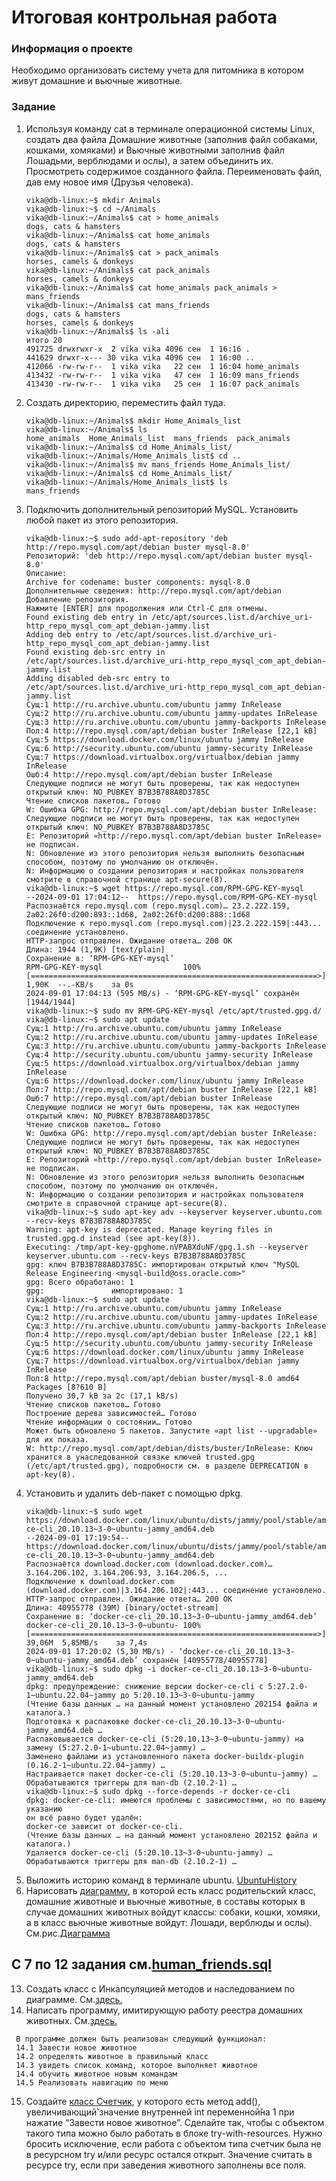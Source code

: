 # Итоговая контрольная работа

### Информация о проекте

Необходимо организовать систему учета для питомника в котором живут
домашние и вьючные животные.

### Задание
1. Используя команду cat в терминале операционной системы Linux, создать
   два файла Домашние животные (заполнив файл собаками, кошками,
   хомяками) и Вьючные животными заполнив файл Лошадьми, верблюдами и
   ослы), а затем объединить их. Просмотреть содержимое созданного файла.
   Переименовать файл, дав ему новое имя (Друзья человека).
   ```
   vika@db-linux:~$ mkdir Animals
   vika@db-linux:~$ cd ~/Animals
   vika@db-linux:~/Animals$ cat > home_animals
   dogs, cats & hamsters
   vika@db-linux:~/Animals$ cat home_animals
   dogs, cats & hamsters
   vika@db-linux:~/Animals$ cat > pack_animals
   horses, camels & donkeys
   vika@db-linux:~/Animals$ cat pack_animals
   horses, camels & donkeys
   vika@db-linux:~/Animals$ cat home_animals pack_animals > mans_friends
   vika@db-linux:~/Animals$ cat mans_friends
   dogs, cats & hamsters
   horses, camels & donkeys
   vika@db-linux:~/Animals$ ls -ali
   итого 20
   491725 drwxrwxr-x  2 vika vika 4096 сен  1 16:16 .
   441629 drwxr-x--- 30 vika vika 4096 сен  1 16:00 ..
   412066 -rw-rw-r--  1 vika vika   22 сен  1 16:04 home_animals
   413432 -rw-rw-r--  1 vika vika   47 сен  1 16:09 mans_friends
   413430 -rw-rw-r--  1 vika vika   25 сен  1 16:07 pack_animals
   ```
2. Создать директорию, переместить файл туда.
   ```
   vika@db-linux:~/Animals$ mkdir Home_Animals_list
   vika@db-linux:~/Animals$ ls
   home_animals  Home_Animals_list  mans_friends  pack_animals
   vika@db-linux:~/Animals$ cd Home_Animals_list/
   vika@db-linux:~/Animals/Home_Animals_list$ cd ..
   vika@db-linux:~/Animals$ mv mans_friends Home_Animals_list/
   vika@db-linux:~/Animals$ cd Home_Animals_list/
   vika@db-linux:~/Animals/Home_Animals_list$ ls
   mans_friends
   ```
3. Подключить дополнительный репозиторий MySQL. Установить любой пакет
   из этого репозитория.
   ```    
   vika@db-linux:~$ sudo add-apt-repository 'deb http://repo.mysql.com/apt/debian buster mysql-8.0'
   Репозиторий: 'deb http://repo.mysql.com/apt/debian buster mysql-8.0'
   Описание:
   Archive for codename: buster components: mysql-8.0
   Дополнительные сведения: http://repo.mysql.com/apt/debian
   Добавление репозитория.
   Нажмите [ENTER] для продолжения или Ctrl-C для отмены.
   Found existing deb entry in /etc/apt/sources.list.d/archive_uri-http_repo_mysql_com_apt_debian-jammy.list
   Adding deb entry to /etc/apt/sources.list.d/archive_uri-http_repo_mysql_com_apt_debian-jammy.list
   Found existing deb-src entry in /etc/apt/sources.list.d/archive_uri-http_repo_mysql_com_apt_debian-jammy.list
   Adding disabled deb-src entry to /etc/apt/sources.list.d/archive_uri-http_repo_mysql_com_apt_debian-jammy.list
   Сущ:1 http://ru.archive.ubuntu.com/ubuntu jammy InRelease     
   Сущ:2 http://ru.archive.ubuntu.com/ubuntu jammy-updates InRelease
   Сущ:3 http://ru.archive.ubuntu.com/ubuntu jammy-backports InRelease  
   Пол:4 http://repo.mysql.com/apt/debian buster InRelease [22,1 kB]     
   Сущ:5 https://download.docker.com/linux/ubuntu jammy InRelease         
   Сущ:6 http://security.ubuntu.com/ubuntu jammy-security InRelease    
   Сущ:7 https://download.virtualbox.org/virtualbox/debian jammy InRelease
   Ошб:4 http://repo.mysql.com/apt/debian buster InRelease        
   Следующие подписи не могут быть проверены, так как недоступен открытый ключ: NO_PUBKEY B7B3B788A8D3785C
   Чтение списков пакетов… Готово
   W: Ошибка GPG: http://repo.mysql.com/apt/debian buster InRelease: Следующие подписи не могут быть проверены, так как недоступен открытый ключ: NO_PUBKEY B7B3B788A8D3785C
   E: Репозиторий «http://repo.mysql.com/apt/debian buster InRelease» не подписан.
   N: Обновление из этого репозитория нельзя выполнить безопасным способом, поэтому по умолчанию он отключён.
   N: Информацию о создании репозитория и настройках пользователя смотрите в справочной странице apt-secure(8).
   vika@db-linux:~$ wget https://repo.mysql.com/RPM-GPG-KEY-mysql
   --2024-09-01 17:04:12--  https://repo.mysql.com/RPM-GPG-KEY-mysql
   Распознаётся repo.mysql.com (repo.mysql.com)… 23.2.222.159, 2a02:26f0:d200:893::1d68, 2a02:26f0:d200:888::1d68
   Подключение к repo.mysql.com (repo.mysql.com)|23.2.222.159|:443... соединение установлено.
   HTTP-запрос отправлен. Ожидание ответа… 200 OK
   Длина: 1944 (1,9K) [text/plain]
   Сохранение в: ‘RPM-GPG-KEY-mysql’
   RPM-GPG-KEY-mysql                  100%[================================================================>]   1,90K  --.-KB/s    за 0s      
   2024-09-01 17:04:13 (595 MB/s) - ‘RPM-GPG-KEY-mysql’ сохранён [1944/1944]
   vika@db-linux:~$ sudo mv RPM-GPG-KEY-mysql /etc/apt/trusted.gpg.d/
   vika@db-linux:~$ sudo apt update
   Сущ:1 http://ru.archive.ubuntu.com/ubuntu jammy InRelease
   Сущ:2 http://ru.archive.ubuntu.com/ubuntu jammy-updates InRelease   
   Сущ:3 http://ru.archive.ubuntu.com/ubuntu jammy-backports InRelease 
   Сущ:4 http://security.ubuntu.com/ubuntu jammy-security InRelease    
   Сущ:5 https://download.virtualbox.org/virtualbox/debian jammy InRelease
   Сущ:6 https://download.docker.com/linux/ubuntu jammy InRelease 
   Пол:7 http://repo.mysql.com/apt/debian buster InRelease [22,1 kB]
   Ошб:7 http://repo.mysql.com/apt/debian buster InRelease
   Следующие подписи не могут быть проверены, так как недоступен открытый ключ: NO_PUBKEY B7B3B788A8D3785C
   Чтение списков пакетов… Готово
   W: Ошибка GPG: http://repo.mysql.com/apt/debian buster InRelease: Следующие подписи не могут быть проверены, так как недоступен открытый ключ: NO_PUBKEY B7B3B788A8D3785C
   E: Репозиторий «http://repo.mysql.com/apt/debian buster InRelease» не подписан.
   N: Обновление из этого репозитория нельзя выполнить безопасным способом, поэтому по умолчанию он отключён.
   N: Информацию о создании репозитория и настройках пользователя смотрите в справочной странице apt-secure(8).
   vika@db-linux:~$ sudo apt-key adv --keyserver keyserver.ubuntu.com --recv-keys B7B3B788A8D3785C
   Warning: apt-key is deprecated. Manage keyring files in trusted.gpg.d instead (see apt-key(8)).
   Executing: /tmp/apt-key-gpghome.nVPABXduNF/gpg.1.sh --keyserver keyserver.ubuntu.com --recv-keys B7B3B788A8D3785C
   gpg: ключ B7B3B788A8D3785C: импортирован открытый ключ "MySQL Release Engineering <mysql-build@oss.oracle.com>"
   gpg: Всего обработано: 1
   gpg:               импортировано: 1
   vika@db-linux:~$ sudo apt update
   Сущ:1 http://ru.archive.ubuntu.com/ubuntu jammy InRelease
   Сущ:2 http://ru.archive.ubuntu.com/ubuntu jammy-updates InRelease   
   Сущ:3 http://ru.archive.ubuntu.com/ubuntu jammy-backports InRelease  
   Пол:4 http://repo.mysql.com/apt/debian buster InRelease [22,1 kB]    
   Сущ:5 http://security.ubuntu.com/ubuntu jammy-security InRelease     
   Сущ:6 https://download.docker.com/linux/ubuntu jammy InRelease    
   Сущ:7 https://download.virtualbox.org/virtualbox/debian jammy InRelease
   Пол:8 http://repo.mysql.com/apt/debian buster/mysql-8.0 amd64 Packages [8?610 B]
   Получено 30,7 kB за 2с (17,1 kB/s)     
   Чтение списков пакетов… Готово
   Построение дерева зависимостей… Готово
   Чтение информации о состоянии… Готово     
   Может быть обновлено 5 пакетов. Запустите «apt list --upgradable» для их показа.
   W: http://repo.mysql.com/apt/debian/dists/buster/InRelease: Ключ хранится в унаследованной связке ключей trusted.gpg (/etc/apt/trusted.gpg), подробности см. в разделе DEPRECATION в apt-key(8).
   ```
4. Установить и удалить deb-пакет с помощью dpkg.
   ```
   vika@db-linux:~$ sudo wget https://download.docker.com/linux/ubuntu/dists/jammy/pool/stable/amd64/docker-ce-cli_20.10.13~3-0~ubuntu-jammy_amd64.deb
   --2024-09-01 17:19:54--  https://download.docker.com/linux/ubuntu/dists/jammy/pool/stable/amd64/docker-ce-cli_20.10.13~3-0~ubuntu-jammy_amd64.deb
   Распознаётся download.docker.com (download.docker.com)… 3.164.206.102, 3.164.206.93, 3.164.206.5, ...
   Подключение к download.docker.com (download.docker.com)|3.164.206.102|:443... соединение установлено.
   HTTP-запрос отправлен. Ожидание ответа… 200 OK
   Длина: 40955778 (39M) [binary/octet-stream]
   Сохранение в: ‘docker-ce-cli_20.10.13~3-0~ubuntu-jammy_amd64.deb’
   docker-ce-cli_20.10.13~3-0~ubuntu- 100%[================================================================>]  39,06M  5,85MB/s    за 7,4s    
   2024-09-01 17:20:02 (5,30 MB/s) - ‘docker-ce-cli_20.10.13~3-0~ubuntu-jammy_amd64.deb’ сохранён [40955778/40955778]
   vika@db-linux:~$ sudo dpkg -i docker-ce-cli_20.10.13~3-0~ubuntu-jammy_amd64.deb
   dpkg: предупреждение: снижение версии docker-ce-cli с 5:27.2.0-1~ubuntu.22.04~jammy до 5:20.10.13~3-0~ubuntu-jammy
   (Чтение базы данных … на данный момент установлено 202154 файла и каталога.)
   Подготовка к распаковке docker-ce-cli_20.10.13~3-0~ubuntu-jammy_amd64.deb …
   Распаковывается docker-ce-cli (5:20.10.13~3-0~ubuntu-jammy) на замену (5:27.2.0-1~ubuntu.22.04~jammy) …
   Заменено файлами из установленного пакета docker-buildx-plugin (0.16.2-1~ubuntu.22.04~jammy) …
   Настраивается пакет docker-ce-cli (5:20.10.13~3-0~ubuntu-jammy) …
   Обрабатываются триггеры для man-db (2.10.2-1) …
   vika@db-linux:~$ sudo dpkg --force-depends -r docker-ce-cli
   dpkg: docker-ce-cli: имеются проблемы с зависимостями, но по вашему указанию
   он всё равно будет удалён:
   docker-ce зависит от docker-ce-cli.
   (Чтение базы данных … на данный момент установлено 202152 файла и каталога.)
   Удаляется docker-ce-cli (5:20.10.13~3-0~ubuntu-jammy) …
   Обрабатываются триггеры для man-db (2.10.2-1) …
   ```
5. Выложить историю команд в терминале ubuntu.
[UbuntuHistory](https://github.com/ForbiddenFruit1991905/Pet_Registry/blob/main/src/UbuntuHistory.md)
6. Нарисовать [диаграмму](https://github.com/ForbiddenFruit1991905/Pet_Registry/blob/main/src/%D0%94%D0%B8%D0%B0%D0%B3%D1%80%D0%B0%D0%BC%D0%BC%D0%B0.drawio), в которой есть класс родительский класс, домашние животные и вьючные животные, в составы которых в случае домашних животных войдут классы: собаки, кошки, хомяки, а в класс вьючные животные войдут: Лошади, верблюды и ослы). 
См.рис.[Диаграмма](https://github.com/ForbiddenFruit1991905/Pet_Registry/blob/main/src/%D0%97%D0%B0%D0%B4%D0%B0%D0%BD%D0%B8%D0%B5_6_%D0%94%D0%B8%D0%B0%D0%B3%D1%80%D0%B0%D0%BC%D0%BC%D0%B0.JPG)   

  ## **C 7 по 12** задания см.[human_friends.sql](https://github.com/ForbiddenFruit1991905/Pet_Registry/blob/main/src/human_friends.sql)

13. Создать класс с Инкапсуляцией методов и наследованием по диаграмме. См.[здесь.](https://github.com/ForbiddenFruit1991905/Pet_Registry/tree/main/src/model)
14. Написать программу, имитирующую работу реестра домашних животных.
См.[здесь.](https://github.com/ForbiddenFruit1991905/Pet_Registry/tree/main/src)
   ```
    В программе должен быть реализован следующий функционал:
    14.1 Завести новое животное
    14.2 определять животное в правильный класс
    14.3 увидеть список команд, которое выполняет животное
    14.4 обучить животное новым командам
    14.5 Реализовать навигацию по меню      
   ```
15. Создайте [класс Счетчик](https://github.com/ForbiddenFruit1991905/Pet_Registry/blob/main/src/model/iterator/PetIterator.java), у которого есть метод add(), увеличивающий̆
    значение внутренней int переменной̆на 1 при нажатие “Завести новое
    животное”. Сделайте так, чтобы с объектом такого типа можно было работать в блоке try-with-resources. Нужно бросить исключение, если работа с объектом типа счетчик была не в ресурсном try и/или ресурс остался открыт. Значение считать в ресурсе try, если при заведения животного заполнены все поля.
 